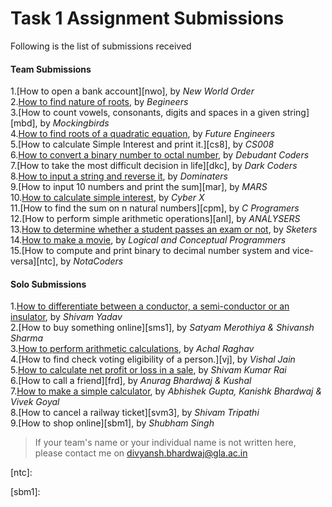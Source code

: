 # Task 1 Assignment Submissions  
  
Following is the list of submissions received  
  
#### Team Submissions  
  
1.[How to open a bank account][nwo], by _New World Order_  
2.[How to find nature of roots][bgn], by _Begineers_  
3.[How to count vowels, consonants, digits and spaces in a given string][mbd], by _Mockingbirds_  
4.[How to find roots of a quadratic equation][fen], by _Future Engineers_  
5.[How to calculate Simple Interest and print it.][cs8], by _CS008_  
6.[How to convert a binary number to octal number][dbc], by _Debudant Coders_  
7.[How to take the most difficult decision in life][dkc], by _Dark Coders_  
8.[How to input a string and reverse it][dmt], by _Dominaters_  
9.[How to input 10 numbers and print the sum][mar], by _MARS_  
10.[How to calculate simple interest][cyx], by _Cyber X_  
11.[How to find the sum on n natural numbers][cpm], by _C Programers_  
12.[How to perform simple arithmetic operations][anl], by _ANALYSERS_  
13.[How to determine whether a student passes an exam or not][skt], by _Sketers_  
14.[How to make a movie][clp], by _Logical and Conceptual Programmers_  
15.[How to compute and print binary to decimal number system and vice-versa][ntc], by _NotaCoders_

#### Solo Submissions
  
1.[How to differentiate between a conductor, a semi-conductor or an insulator][svm1], by _Shivam Yadav_  
2.[How to buy something online][sms1], by _Satyam Merothiya & Shivansh Sharma_  
3.[How to perform arithmetic calculations][xlr7], by _Achal Raghav_  
4.[How to find check voting eligibility of a person.][vj], by _Vishal Jain_  
5.[How to calculate net profit or loss in a sale][svm2], by _Shivam Kumar Rai_  
6.[How to call a friend][frd], by _Anurag Bhardwaj & Kushal_  
7.[How to make a simple calculator][abg], by _Abhishek Gupta, Kanishk Bhardwaj & Vivek Goyal_  
8.[How to cancel a railway ticket][svm3], by _Shivam Tripathi_  
9.[How to shop online][sbm1], by _Shubham Singh_  
> If your team's name or your individual name is not written here, please contact me on divyansh.bhardwaj@gla.ac.in


[clp]:
[nwo]:
[bgn]:
[mbd]:
[fen]:
[cs8]:
[dbc]:
[dkc]:
[dmt]:
[mar]:
[cyx]:
[cpm]:
[skt]:
[anl]:
[ntc]:

[svm1]:
[sms1]:
[xlr7]:
[vj]:
[svm2]:
[frd]:
[abg]:
[svm3]:
[sbm1]:
